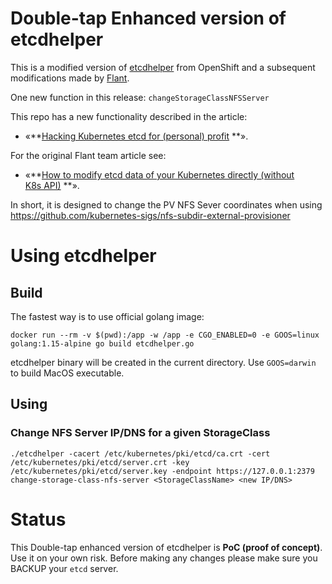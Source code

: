 # Double-tap Enhanced version of etcdhelper

This is a modified version of [etcdhelper](https://github.com/openshift/origin/tree/master/tools/etcdhelper) from OpenShift and a subsequent modifications made by [Flant](https://flant.com/).

One new function in this release: `changeStorageClassNFSServer`

This repo has a new functionality described in the article:

* «**[Hacking Kubernetes etcd for (personal) profit](https://medium.com/@rafal.liwoch/hacking-kubernetes-etcd-for-personal-profit-2e43ee1037ee) **».

For the original Flant team article see:
* «**[How to modify etcd data of your Kubernetes directly (without K8s API)](https://blog.flant.com/how-to-modify-etcd-data-of-your-kubernetes-directly-without-k8s-api/) **».

In short, it is designed to change the PV NFS Sever coordinates when using https://github.com/kubernetes-sigs/nfs-subdir-external-provisioner
# Using etcdhelper

## Build

The fastest way is to use official golang image:

```shell
docker run --rm -v $(pwd):/app -w /app -e CGO_ENABLED=0 -e GOOS=linux golang:1.15-alpine go build etcdhelper.go
```

etcdhelper binary will be created in the current directory. Use `GOOS=darwin` to build MacOS executable. 

## Using

### Change NFS Server IP/DNS for a given StorageClass

```shell
./etcdhelper -cacert /etc/kubernetes/pki/etcd/ca.crt -cert /etc/kubernetes/pki/etcd/server.crt -key /etc/kubernetes/pki/etcd/server.key -endpoint https://127.0.0.1:2379 change-storage-class-nfs-server <StorageClassName> <new IP/DNS>
```

# Status

This Double-tap enhanced version of etcdhelper is **PoC (proof of concept)**. Use it on your own risk.
Before making any changes please make sure you BACKUP your `etcd` server.
